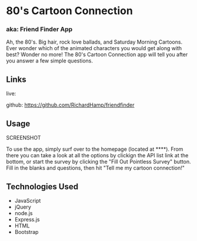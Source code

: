 # 80's Cartoon Connection 
### aka: Friend Finder App

Ah, the 80's. Big hair, rock love ballads, and Saturday Morning Cartoons. Ever wonder which of the animated characters you would get along with best? Wonder no more! The 80's Cartoon Connection app will tell you after you answer a few simple questions.

## Links

live: 

github: https://github.com/RichardHamp/friendfinder

## Usage

SCREENSHOT

To use the app, simply surf over to the homepage (located at ****). From there you can take a look at all the options by clickign the API list link at the bottom, or start the survey by clicking the "Fill Out Pointless Survey" button. Fill in the blanks and questions, then hit "Tell me my cartoon connection!"

## Technologies Used

- JavaScript
- jQuery
- node.js
- Express.js
- HTML
- Bootstrap